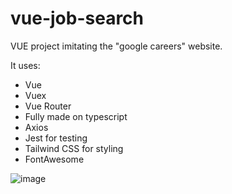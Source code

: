 # vue-job-search

VUE project imitating the "google careers" website.

It uses:

- Vue
- Vuex
- Vue Router
- Fully made on typescript
- Axios
- Jest for testing
- Tailwind CSS for styling
- FontAwesome

![image](https://user-images.githubusercontent.com/24259502/172570285-9ab9f037-4cba-40b1-9058-fb1304d2d8c9.png)
